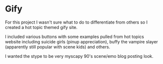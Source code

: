 # Gify
For this project I wasn't sure what to do to differentiate from others so I created a hot topic themed gify site.

I included various buttons with some examples pulled from hot topics website including suicide girls (pinup appreciation), buffy the vampire slayer (apparently still popular with scene kids) and others.

I wanted the stype to be very myscapy 90's scene/emo blog posting look.
